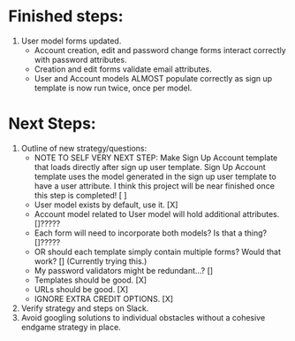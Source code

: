 
# Finished steps:

1. User model forms updated.
	- Account creation, edit and password change forms interact correctly with password attributes.
	- Creation and edit forms validate email attributes.
	- User and Account models ALMOST populate correctly as sign up template is now run twice, once per model.


# Next Steps:
1. Outline of new strategy/questions:
	- NOTE TO SELF VERY NEXT STEP:
		Make Sign Up Account template that loads directly after sign up user template.
		Sign Up Account template uses the model generated in the sign up user template to have a user attribute.
		I think this project will be near finished once this step is completed! [ ]
	- User model exists by default, use it. [X]
	- Account model related to User model will hold additional attributes. []?????
	- Each form will need to incorporate both models?  Is that a thing?  []?????
	- OR should each template simply contain multiple forms?  Would that work? []
		(Currently trying this.)
	- My password validators might be redundant...? []
	- Templates should be good. [X]
	- URLs should be good. [X]
	- IGNORE EXTRA CREDIT OPTIONS. [X]
2. Verify strategy and steps on Slack.
3. Avoid googling solutions to individual obstacles without a cohesive endgame strategy in place.